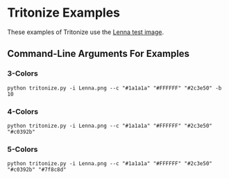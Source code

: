 # Tritonize Examples

These examples of Tritonize use the [Lenna test image](http://www.ece.rice.edu/~wakin/images/).

## Command-Line Arguments For Examples

### 3-Colors

```shell
python tritonize.py -i Lenna.png --c "#1a1a1a" "#FFFFFF" "#2c3e50" -b 10
```

### 4-Colors

```shell
python tritonize.py -i Lenna.png --c "#1a1a1a" "#FFFFFF" "#2c3e50" "#c0392b"
```

### 5-Colors

```shell
python tritonize.py -i Lenna.png --c "#1a1a1a" "#FFFFFF" "#2c3e50" "#c0392b" "#7f8c8d"
```